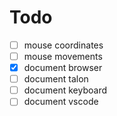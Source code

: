 # Todo

- [ ] mouse coordinates
- [ ] mouse movements
- [x] document browser
- [ ] document talon
- [ ] document keyboard
- [ ] document vscode
